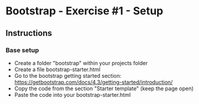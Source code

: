# Bootstrap - Exercise #1 - Setup

## Instructions

### Base setup

- Create a folder "bootstrap" within your projects folder
- Create a file bootstrap-starter.html
- Go to the bootstrap getting started section:
<https://getbootstrap.com/docs/4.3/getting-started/introduction/>
- Copy the code from the section "Starter template" (keep the page open)
- Paste the code into your bootstrap-starter.html
